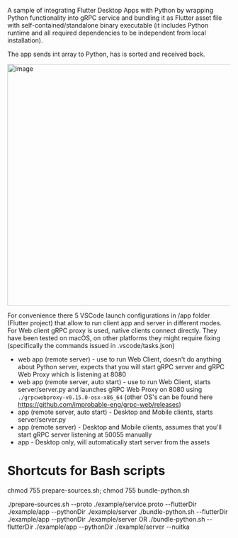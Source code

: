 A sample of integrating Flutter Desktop Apps with Python by wrapping Python functionality into gRPC service and bundling it as Flutter asset file with self-contained/standalone binary executable (it includes Python runtime and all required dependencies to be independent from local installation).

The app sends int array to Python, has is sorted and received back.

<img width="545" alt="image" src="https://github.com/maxim-saplin/flutter_python_starter/assets/7947027/565f103d-d440-4eab-80c7-3d5b6901d972">

For convenience there 5 VSCode launch configurations in /app folder (Flutter project) that allow to run client app and server in different modes. For Web client gRPC proxy is used, native clients connect directly. They have been tested on macOS, on other platforms they might require fixing (specifically the commands issued in .vscode/tasks.json)

- web app (remote server) - use to run Web Client, doesn't do anything about Python server, expects that you will start gRPC server and gRPC Web Proxy which is listening at 8080
- web app (remote server, auto start) - use to run Web Client, starts server/server.py and launches gRPC Web Proxy on 8080 using `./grpcwebproxy-v0.15.0-osx-x86_64` (other OS's can be found here https://github.com/improbable-eng/grpc-web/releases)
- app (remote server, auto start) - Desktop and Mobile clients, starts server/server.py
- app (remote server) - Desktop and Mobile clients, assumes that you'll start gRPC server listening at 50055 manually
- app - Desktop only, will automatically start server from the assets



# Shortcuts for Bash scripts

chmod 755 prepare-sources.sh; chmod 755 bundle-python.sh

./prepare-sources.sh --proto ./example/service.proto --flutterDir ./example/app --pythonDir ./example/server
./bundle-python.sh --flutterDir ./example/app --pythonDir ./example/server 
OR
./bundle-python.sh --flutterDir ./example/app --pythonDir ./example/server --nuitka
